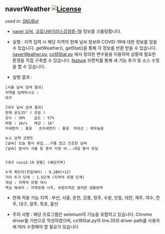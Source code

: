 naverWeather [![License](https://img.shields.io/badge/License-Apache%202.0-blue.svg)](https://opensource.org/licenses/Apache-2.0)
---
*used in: [SNUBot](https://github.com/norangLemon/snuBot)*

* [naver 날씨](https://weather.naver.com/), [코로나바이러스감염증-19](http://ncov.mohw.go.kr/) 정보를 크롤링합니다.

* 실행 : 지역 입력 시 해당 지역의 현재 날씨 정보와 COVID-19에 대한 정보를 얻을 수 있습니다.
 getWeather(), getStat()을 통해 각 정보를 반환 받을 수 있습니다. [naverWeather.py](https://github.com/DaeguKIng/naverWeather/blob/master/naverWeather.py),   [co19Stat.py](https://github.com/DaeguKIng/naverWeather/blob/master/co19Stat.py) 에서 정의된 변수들을 이용하여 상황에 필요한 환경을 직접 구축할 수 있습니다.
 [feature](https://github.com/DaeguKIng/naverWeather/tree/feature) 브랜치를 통해 새 기능 추가 및 소스 수정을 할 수 있습니다.

* 실행 결과 :
```
[서울 날씨 검색 결과]
지역을 입력하시오 : 
대구

[대구 날씨 검색 결과]
현재 온도15° ( 흐림 )
강수 : 30%	습도 : 57%
바람 : 1m/s	체감 : 16°
미세먼지 : 좋음	초미세먼지 : 좋음	자외선 : 매우높음

뉴스 요약 코맨트
[날씨] 오늘 황사 유입...구름 많고 건조한 날씨
[날씨] 밤사이 서울 등 중부 지방 비...내일 황사 유입


[대구 covid-19 현황] (해당지역)

누적 확인자(전일대비) : 9,289(+12)
거리 두기 단계 : 1.5단계 (지역적 유행 단계)
개념 : 지역적 유행 개시
핵심 메세지 : 지역유행 시작, 위험지역은 철저한 생활방역
```
* 현재 적용 가능 지역 : 부산, 서울, 춘천, 강릉, 청주, 수원, 안동, 대전, 제주, 여수, 전주, 대구, 광주, 목포, 울산

* 주의 사항 : 해당 프로그램은 selenium의 기능을 포함하고 있습니다. Chrome driver를 기반으로 작성하였으며, co19Stat.py의 line.35의 driver path를 사용자에 따라 수정해야 할 필요가 있습니다
